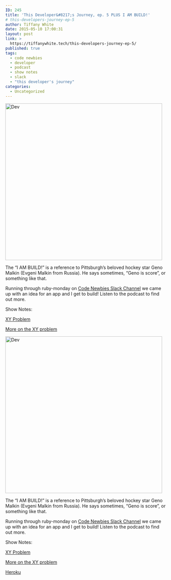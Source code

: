 ```yaml
---
ID: 245
title: 'This Developer&#8217;s Journey, ep. 5 PLUS I AM BUILD!'
# this-developers-journey-ep-5
author: Tiffany White
date: 2015-05-10 17:00:31
layout: post
link: >
  https://tiffanywhite.tech/this-developers-journey-ep-5/
published: true
tags:
  - code newbies
  - developer
  - podcast
  - show notes
  - slack
  - "this developer's journey"
categories:
  - Uncategorized
---
```



<img class=" aligncenter" src="https://helloburgh.me/wp-content/uploads/2015/05/wpid-Dev-Logo1.png" alt="Dev" width="488" height="488" />

The “I AM BUILD!” is a reference to Pittsburgh’s beloved hockey star Geno Malkin (Evgeni Malkin from Russia). He says sometimes, “Geno is score”, or something like that.

Running through ruby-monday on <a href="https://codenewbie.typeform.com/to/uwsWlZ">Code Newbies Slack Channel</a> we came up with an idea for an app and I get to build! Listen to the podcast to find out more.

Show Notes:

<a href="http://meta.stackexchange.com/questions/66377/what-is-the-xy-problem">XY Problem</a>

<a href="http://mywiki.wooledge.org/XyProblem">More on the XY problem</a>




<img class=" aligncenter" src="https://helloburgh.me/wp-content/uploads/2015/05/wpid-Dev-Logo1.png" alt="Dev" width="488" height="488" />

The “I AM BUILD!” is a reference to Pittsburgh’s beloved hockey star Geno Malkin (Evgeni Malkin from Russia). He says sometimes, “Geno is score”, or something like that.

Running through ruby-monday on <a href="https://codenewbie.typeform.com/to/uwsWlZ">Code Newbies Slack Channel</a> we came up with an idea for an app and I get to build! Listen to the podcast to find out more.

Show Notes:

<a href="http://meta.stackexchange.com/questions/66377/what-is-the-xy-problem">XY Problem</a>

<a href="http://mywiki.wooledge.org/XyProblem">More on the XY problem</a>





<a href="http://heroku.com">Heroku</a>